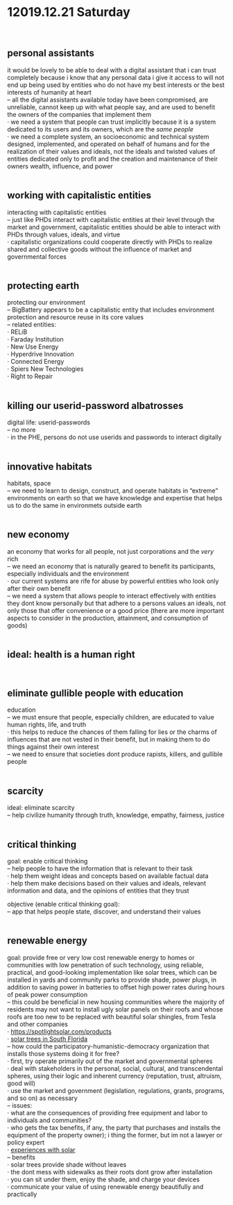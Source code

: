 # 12019.12.21 Saturday
&nbsp;

## personal assistants
it would be lovely to be able to deal with a digital assistant that i can trust completely because i know that any personal data i give it access to will not end up being used by entities who do not have my best interests or the best interests of humanity at heart  
– all the digital assistants available today have been compromised, are unreliable, cannot keep up with what people say, and are used to benefit the owners of the companies that implement them  
· we need a system that people can trust implicitly because it is a system dedicated to its users and its owners, which are the *same people*  
· we need a complete system, an socioeconomic and technical system designed, implemented, and operated on behalf of humans and for the realization of their values and ideals, not the ideals and twisted values of entities dedicated only to profit and the creation and maintenance of their owners wealth, influence, and power  
&nbsp;

## working with capitalistic entities
interacting with capitalistic entities  
– just like PHDs interact with capitalistic entities at their level through the market and government, capitalistic entities should be able to interact with PHDs through values, ideals, and virtue  
· capitalistic organizations could cooperate directly with PHDs to realize shared and collective goods without the influence of market and governmental forces  
&nbsp;

## protecting earth
protecting our environment  
– BigBattery appears to be a capitalistic entity that includes environment protection and resource reuse in its core values  
– related entities:  
· RELiB  
· Faraday Institution  
· New Use Energy   
· Hyperdrive Innovation  
· Connected Energy  
· Spiers New Technologies  
· Right to Repair  
&nbsp;

## killing our userid-password albatrosses
digital life: userid-passwords  
– no more  
· in the PHE, persons do not use userids and passwords to interact digitally  
&nbsp;

## innovative habitats
habitats, space  
– we need to learn to design, construct, and operate habitats in “extreme” environments on earth so that we have knowledge and expertise that helps us to do the same in environmets outside earth  
&nbsp;

## new economy
an economy that works for all people, not just corporations and the *very* rich  
– we need an economy that is naturally geared to benefit its participants, especially individuals and the environment  
· our current systems are rife for abuse by powerful entities who look only after their own benefit  
– we need a system that allows people to interact effectively with entities they dont know personally but that adhere to a persons values an ideals, not only those that offer convenience or a good price (there are more important aspects to consider in the production, attainment, and consumption of goods)  
&nbsp;

## ideal: health is a human right
&nbsp;

## eliminate gullible people with education
education  
– we must ensure that people, especially children, are educated to value human rights, life, and truth  
· this helps to reduce the chances of them falling for lies or the charms of influences that are not vested in their benefit, but in making them to do things against their own interest  
– we need to ensure that societies dont produce rapists, killers, and gullible people  
&nbsp;

## scarcity
ideal: eliminate scarcity  
– help civilize humanity through truth, knowledge, empathy, fairness, justice  
&nbsp;

## critical thinking
goal: enable critical thinking  
– help people to have the information that is relevant to their task  
· help them weight ideas and concepts based on available factual data  
· help them make decisions based on their values and ideals, relevant information and data, and the opinions of entities that they trust  


objective (enable critical thinking goal):  
– app that helps people state, discover, and understand their values  
&nbsp;

## renewable energy
goal: provide free or very low cost renewable energy to homes or communities with low penetration of such technology, using reliable, practical, and good-looking implementation like solar trees, which can be installed in yards and community parks to provide shade, power plugs, in addition to saving power in batteries to offset high power rates during hours of peak power consumption  
– this could be beneficial in new housing communities where the majority of residents may not want to install ugly solar panels on their roofs and whose roofs are too new to be replaced with beautiful solar shingles, from Tesla and other companies  
· <https://spotlightsolar.com/products>  
· [solar trees in South Florida](https://youtu.be/8d7J5wAtdn4 "YouTube: FPL introduces solar trees to South Florida")   
– how could the participatory-humanistic-democracy organization that installs those systems doing it for free?  
· first, try operate primarily out of the market and governmental spheres  
· deal with stakeholders in the personal, social, cultural, and transcendental spheres, using their logic and inherent currency (reputation, trust, altruism, good will)  
· use the market and government (legislation, regulations, grants, programs, and so on) as necessary  
– issues:  
· what are the consequences of providing free equipment and labor to individuals and communities?  
· who gets the tax benefits, if any, the party that purchases and installs the equipment of the property owner); i thing the former, but im not a lawyer or policy expert  
· [experiences with solar](https://youtu.be/LvoLyQfesL8  "YouTube: I've Had Solar for 8 Years: Here's Everything I've Learned")  
– benefits  
· solar trees provide shade without leaves  
· the dont mess with sidewalks as their roots dont grow after installation   
· you can sit under them, enjoy the shade, and charge your devices  
· communicate your value of using renewable energy beautifully and practically  